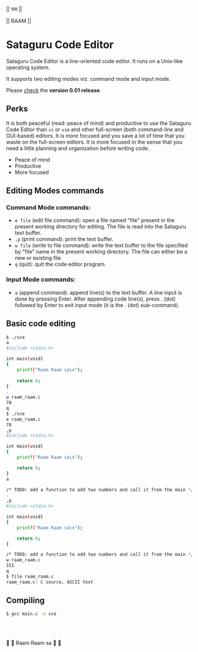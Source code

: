 || राम ||

|| RAAM ||

# Sataguru Code Editor

Sataguru Code Editor is a line-oriented code editor. It runs on a Unix-like operating system.

It supports two editing modes viz. command mode and input mode.

Please [check](https://github.com/robstat7/sce/releases/tag/sce-0.01) the **version 0.01 release**.

## Perks

It is both peaceful (read: peace of mind) and productive to use the Sataguru Code Editor than `vi` or `vim` and other full-screen (both command-line and GUI-based) editors. It is more focused and you save a lot of time that you waste on the full-screen editors. It is more focused in the sense that you need a little planning and organization before writing code.

- Peace of mind
- Productive
- More focused

## Editing Modes commands

### Command Mode commands:

- `e file` (edit file command): open a file named "file" present in the present working directory for editing. The file is read into the Sataguru text buffer.
- `,p` (print command): print the text buffer.
- `w file` (write to file command): write the text buffer to the file specified by "file" name in the present working directory. The file can either be a new or existing file.
- `q` (quit): quit the code editor program.

### Input Mode commands:
- `a` (append command): append line(s) to the text buffer. A line input is done by pressing Enter. After appending code line(s), press . (dot) followed by Enter to exit input mode (it is the . (dot) sub-command).

## Basic code editing
```bash
$ ./sce
a
#include <stdio.h>

int main(void)
{
	printf("Raam Raam sa\n");
	  
	return 0;
}
.
w raam_raam.c
78
q
$ ./sce
e raam_raam.c
78
,p
#include <stdio.h>

int main(void)
{
	printf("Raam Raam sa\n");

	return 0;
}
a

/* TODO: add a function to add two numbers and call it from the main */
.
,p
#include <stdio.h>

int main(void)
{
	printf("Raam Raam sa\n");

	return 0;
}

/* TODO: add a function to add two numbers and call it from the main */
w raam_raam.c
151
q
$ file raam_raam.c 
raam_raam.c: C source, ASCII text
```

## Compiling
```bash
$ gcc main.c -o sce
```
<br/><br/>

🙏 🌹 Raam Raam sa 🌹 🙏
